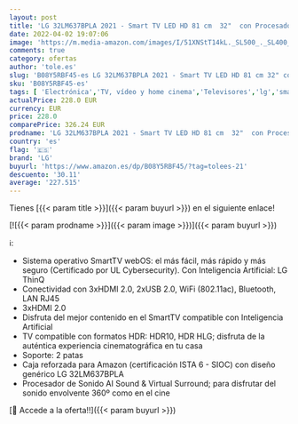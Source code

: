 ```yaml
---
layout: post
title: 'LG 32LM637BPLA 2021 - Smart TV LED HD 81 cm  32"  con Procesador Quad Core  HDR10 Pro  HLG  Sonido Virtual Surround  HDMI 2.0  USB 2.0  Bluetooth 5.0  WiFi'
date: 2022-04-02 19:07:06
image: 'https://m.media-amazon.com/images/I/51XNStT14kL._SL500_._SL400_.jpg'
comments: true
category: ofertas
author: 'tole.es'
slug: 'B08Y5RBF45-es LG 32LM637BPLA 2021 - Smart TV LED HD 81 cm 32" con...'
sku: 'B08Y5RBF45-es'
tags: [ 'Electrónica','TV, vídeo y home cinema','Televisores','lg','smart','tv', ]
actualPrice: 228.0 EUR
currency: EUR
price: 228.0
comparePrice: 326.24 EUR
prodname: 'LG 32LM637BPLA 2021 - Smart TV LED HD 81 cm  32"  con Procesador Quad Core  HDR10 Pro  HLG  Sonido Virtual Surround  HDMI 2.0  USB 2.0  Bluetooth 5.0  WiFi'
country: 'es'
flag: '🇪🇸'
brand: 'LG'
buyurl: 'https://www.amazon.es/dp/B08Y5RBF45/?tag=tolees-21'
descuento: '30.11'
average: '227.515'
---
```


Tienes [{{< param title >}}]({{< param buyurl >}}) en el siguiente enlace!

[![{{< param prodname >}}]({{< param image >}})]({{< param buyurl >}})

ℹ️:

- Sistema operativo SmartTV webOS: el más fácil, más rápido y más seguro (Certificado por UL Cybersecurity). Con Inteligencia Artificial: LG ThinQ
- Conectividad con 3xHDMI 2.0, 2xUSB 2.0, WiFi (802.11ac), Bluetooth, LAN RJ45
- 3xHDMI 2.0
- Disfruta del mejor contenido en el SmartTV compatible con Inteligencia Artificial
- TV compatible con formatos HDR: HDR10, HDR HLG; disfruta de la auténtica experiencia cinematográfica en tu casa
- Soporte: 2 patas
- Caja reforzada para Amazon (certificación ISTA 6 - SIOC) con diseño genérico LG 32LM637BPLA
- Procesador de Sonido AI Sound & Virtual Surround; para disfrutar del sonido envolvente 360º como en el cine

[🛒 Accede a la oferta!!]({{< param buyurl >}})
